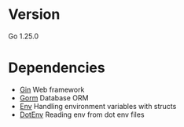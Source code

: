 # Version

Go 1.25.0

# Dependencies

- [Gin](https://gin-gonic.com/) Web framework
- [Gorm](https://gorm.io/) Database ORM
- [Env](https://github.com/caarlos0/env) Handling environment variables with structs
- [DotEnv](https://github.com/joho/godotenv) Reading env from dot env files